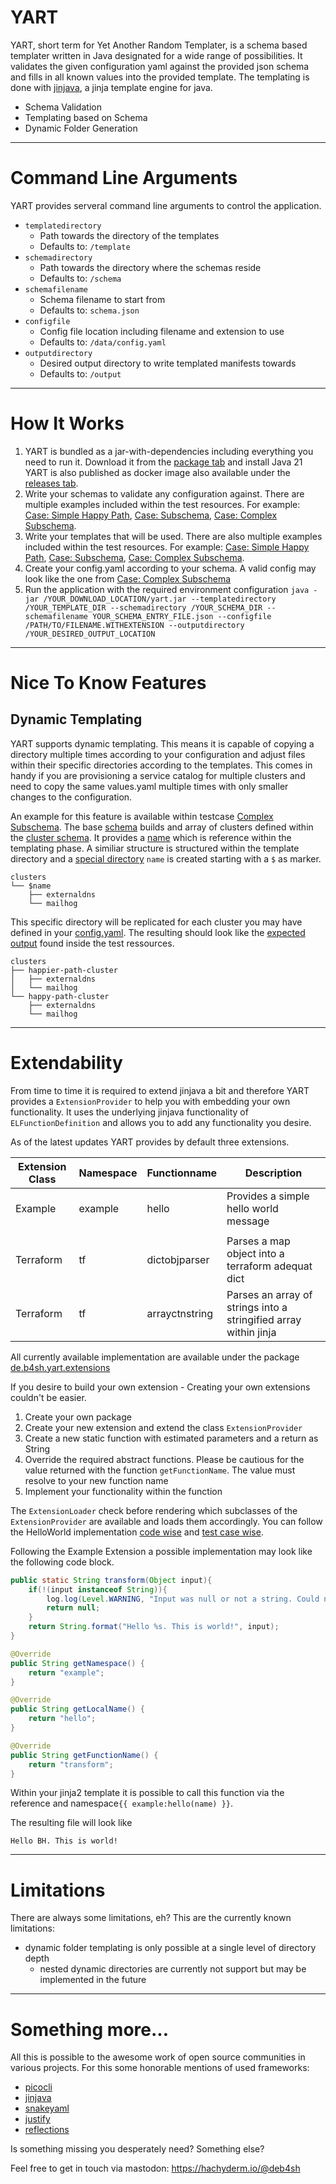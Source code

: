 # YART
YART, short term for Yet Another Random Templater, is a schema based templater written in Java designated for a wide range of possibilities.
It validates the given configuration yaml against the provided json schema and fills in all known values into the provided template.
The templating is done with [jinjava](https://github.com/HubSpot/jinjava), a jinja template engine for java. 

- Schema Validation
- Templating based on Schema
- Dynamic Folder Generation

---

# Command Line Arguments
YART provides serveral command line arguments to control the application.

- `templatedirectory`
  - Path towards the directory of the templates
  - Defaults to: `/template`
- `schemadirectory`
  - Path towards the directory where the schemas reside
  - Defaults to: `/schema`
- `schemafilename`
  - Schema filename to start from
  - Defaults to: `schema.json`
- `configfile`
  - Config file location including filename and extension to use
  - Defaults to: `/data/config.yaml`
- `outputdirectory`
  - Desired output directory to write templated manifests towards
  - Defaults to: `/output`

---

# How It Works

1) YART is bundled as a jar-with-dependencies including everything you need to run it. 
Download it from the [package tab](https://github.com/deB4SH/YART/packages/1968663) and install Java 21
YART is also published as docker image also available under the [releases tab](https://github.com/deB4SH/YART/pkgs/container/yart).
2) Write your schemas to validate any configuration against.
There are multiple examples included within the test resources. For example:
[Case: Simple Happy Path](https://github.com/deB4SH/YART/blob/main/src/test/resources/test_cases/02_simple_happy_path/schema/schema.json),
[Case: Subschema](https://github.com/deB4SH/YART/blob/main/src/test/resources/test_cases/04_subschema/schema/schema.json),
[Case: Complex Subschema](https://github.com/deB4SH/YART/blob/main/src/test/resources/test_cases/05_complex_subschema/schema/schema.json).
3) Write your templates that will be used.
There are also multiple examples included within the test resources. For example:
[Case: Simple Happy Path](https://github.com/deB4SH/YART/tree/main/src/test/resources/test_cases/02_simple_happy_path/template),
[Case: Subschema](https://github.com/deB4SH/YART/tree/main/src/test/resources/test_cases/04_subschema/template),
[Case: Complex Subschema](https://github.com/deB4SH/YART/tree/main/src/test/resources/test_cases/05_complex_subschema/template).
4) Create your config.yaml according to your schema. A valid config may look like the one from [Case: Complex Subschema](https://github.com/deB4SH/YART/blob/main/src/test/resources/test_cases/05_complex_subschema/config/config.yaml)
5) Run the application with the required environment configuration
`java -jar /YOUR_DOWNLOAD_LOCATION/yart.jar --templatedirectory /YOUR_TEMPLATE_DIR --schemadirectory /YOUR_SCHEMA_DIR --schemafilename YOUR_SCHEMA_ENTRY_FILE.json --configfile /PATH/TO/FILENAME.WITHEXTENSION --outputdirectory /YOUR_DESIRED_OUTPUT_LOCATION`

---

# Nice To Know Features

## Dynamic Templating

YART supports dynamic templating. This means it is capable of copying a directory multiple times according to your configuration and adjust files within their specific directories according to the templates.
This comes in handy if you are provisioning a service catalog for multiple clusters and need to copy the same values.yaml multiple times with only smaller changes to the configuration.

An example for this feature is available within testcase [Complex Subschema](https://github.com/deB4SH/YART/tree/main/src/test/resources/test_cases/05_complex_subschema).
The base [schema](https://github.com/deB4SH/YART/blob/main/src/test/resources/test_cases/05_complex_subschema/schema/schema.json) builds and array of clusters defined within the [cluster schema](https://github.com/deB4SH/YART/blob/main/src/test/resources/test_cases/05_complex_subschema/schema/clusterConfiguration/configuration.schema.json).
It provides a [name](https://github.com/deB4SH/YART/blob/main/src/test/resources/test_cases/05_complex_subschema/schema/clusterConfiguration/configuration.schema.json#L7) which is reference within the templating phase.
A similiar structure is structured within the template directory and a [special directory](https://github.com/deB4SH/YART/tree/main/src/test/resources/test_cases/05_complex_subschema/template/clusters) `name` is created starting with a `$` as marker.

```
clusters
└── $name
    ├── externaldns
    └── mailhog
```

This specific directory will be replicated for each cluster you may have defined in your [config.yaml](https://github.com/deB4SH/YART/blob/main/src/test/resources/test_cases/05_complex_subschema/config/config.yaml).
The resulting should look like the [expected output](https://github.com/deB4SH/YART/tree/main/src/test/resources/test_cases/05_complex_subschema/expected/clusters) found inside the test ressources.

```
clusters
├── happier-path-cluster
│   ├── externaldns
│   └── mailhog
└── happy-path-cluster
    ├── externaldns
    └── mailhog
```

---

# Extendability

From time to time it is required to extend jinjava a bit and therefore YART provides a `ExtensionProvider` to help you with embedding your own functionality.
It uses the underlying jinjava functionality of `ELFunctionDefinition` and allows you to add any functionality you desire. 

As of the latest updates YART provides by default three extensions.

| Extension Class | Namespace | Functionname   | Description                                                      |
|-----------------|-----------|----------------|------------------------------------------------------------------|
| Example         | example   | hello          | Provides a simple hello world message                            |
|                 |           |                |                                                                  |
| Terraform       | tf        | dictobjparser  | Parses a map object into a terraform adequat dict                |
| Terraform       | tf        | arrayctnstring | Parses an array of strings into a stringified array within jinja |

All currently available implementation are available under the package [de.b4sh.yart.extensions](https://github.com/deB4SH/YART/tree/main/src/main/java/de/b4sh/yart/extensions)

If you desire to build your own extension - Creating your own extensions couldn't be easier.

1) Create your own package
2) Create your new extension and extend the class `ExtensionProvider`
3) Create a new static function with estimated parameters and a return as String 
4) Override the required abstract functions. Please be cautious for the value returned with the function `getFunctionName`. The value must resolve to your new function name
5) Implement your functionality within the function

The `ExtensionLoader` check before rendering which subclasses of the `ExtensionProvider` are available and loads them accordingly. 
You can follow the HelloWorld implementation [code wise](https://github.com/deB4SH/YART/blob/main/src/main/java/de/b4sh/yart/extensions/example/HelloWorld.java) and [test case wise](https://github.com/deB4SH/YART/tree/main/src/test/resources/test_cases/00_hello_world).

Following the Example Extension a possible implementation may look like the following code block.
```java
public static String transform(Object input){
    if(!(input instanceof String)){
        log.log(Level.WARNING, "Input was null or not a string. Could not stringify contents in an array");
        return null;
    }
    return String.format("Hello %s. This is world!", input);
}

@Override
public String getNamespace() {
    return "example";
}

@Override
public String getLocalName() {
    return "hello";
}

@Override
public String getFunctionName() {
    return "transform";
}
```

Within your jinja2 template it is possible to call this function via the reference and namespace`{{ example:hello(name) }}`.

The resulting file will look like 
```text
Hello BH. This is world!
```

---

# Limitations

There are always some limitations, eh?
This are the currently known limitations:

- dynamic folder templating is only possible at a single level of directory depth
  - nested dynamic directories are currently not support but may be implemented in the future


---

# Something more...

All this is possible to the awesome work of open source communities in various projects. For this some honorable mentions of used frameworks:

- [picocli](https://github.com/remkop/picocli)
- [jinjava](https://github.com/HubSpot/jinjava)
- [snakeyaml](https://github.com/snakeyaml/snakeyaml)
- [justify](https://github.com/leadpony/justify)
- [reflections](https://github.com/ronmamo/reflections)

Is something missing you desperately need? Something else?

Feel free to get in touch via mastodon: https://hachyderm.io/@deb4sh